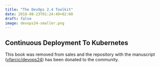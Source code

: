 ```yaml
---
title: "The DevOps 2.4 Toolkit"
date: 2018-08-23T01:24:49+02:00
draft: false
image: devops24-smaller.png
---
```


## Continuous Deployment To Kubernetes

This book was removed from sales and the repository with the manuscript ([vfarcic/devops24](https://github.com/vfarcic/devops24)) has been donated to the community.
